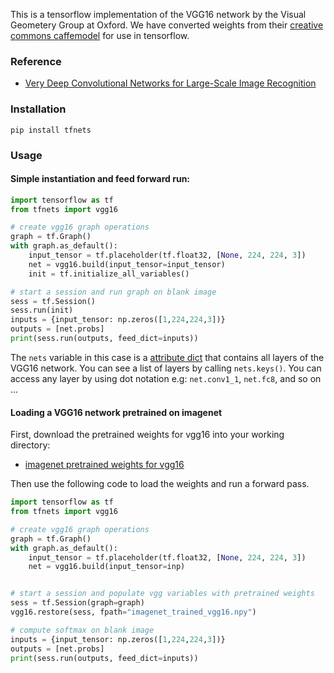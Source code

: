 This is a tensorflow implementation of the VGG16 network by the Visual Geometery Group at Oxford. We have converted weights from their [creative commons caffemodel](http://www.robots.ox.ac.uk/~vgg/research/very_deep/) for use in tensorflow.

### Reference
- [Very Deep Convolutional Networks for Large-Scale Image Recognition](https://arxiv.org/abs/1409.1556)

### Installation

```
pip install tfnets
```

### Usage

#### Simple instantiation and feed forward run:

``` python
import tensorflow as tf
from tfnets import vgg16

# create vgg16 graph operations
graph = tf.Graph()
with graph.as_default():
    input_tensor = tf.placeholder(tf.float32, [None, 224, 224, 3])
    net = vgg16.build(input_tensor=input_tensor)
    init = tf.initialize_all_variables()

# start a session and run graph on blank image
sess = tf.Session()
sess.run(init)
inputs = {input_tensor: np.zeros([1,224,224,3])}
outputs = [net.probs]
print(sess.run(outputs, feed_dict=inputs))
```

The `nets` variable in this case is a [attribute dict](http://stackoverflow.com/a/14620633) that contains all layers of the VGG16 network. You can see a list of layers by calling `nets.keys()`. You can access any layer by using dot notation e.g: `net.conv1_1`, `net.fc8`,  and so on ...

#### Loading a VGG16 network pretrained on imagenet

First, download the pretrained weights for vgg16 into your working directory:
* [imagenet pretrained weights for vgg16](https://drive.google.com/open?id=0B7Q0GPJoPX8aSDhVUW9xZHpPcVk)

Then use the following code to load the weights and run a forward pass.

``` python
import tensorflow as tf
from tfnets import vgg16

# create vgg16 graph operations
graph = tf.Graph()
with graph.as_default():
    input_tensor = tf.placeholder(tf.float32, [None, 224, 224, 3])
    net = vgg16.build(input_tensor=inp)


# start a session and populate vgg variables with pretrained weights
sess = tf.Session(graph=graph)
vgg16.restore(sess, fpath="imagenet_trained_vgg16.npy")

# compute softmax on blank image
inputs = {input_tensor: np.zeros([1,224,224,3])}
outputs = [net.probs]
print(sess.run(outputs, feed_dict=inputs))

```
